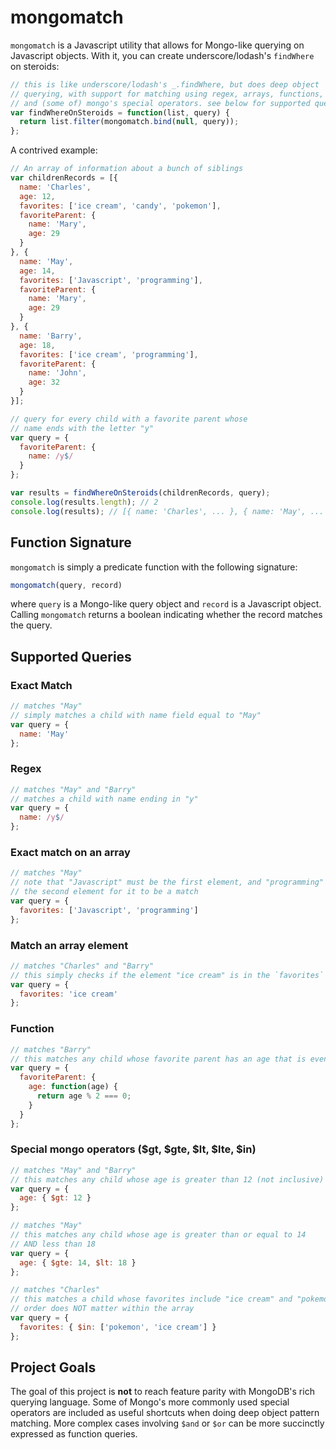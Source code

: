 # mongomatch

`mongomatch` is a Javascript utility that allows for Mongo-like querying on Javascript objects. With it, you can create underscore/lodash's `findWhere` on steroids:

```javascript
// this is like underscore/lodash's _.findWhere, but does deep object
// querying, with support for matching using regex, arrays, functions,
// and (some of) mongo's special operators. see below for supported queries
var findWhereOnSteroids = function(list, query) {
  return list.filter(mongomatch.bind(null, query));
};
```

A contrived example:

```javascript
// An array of information about a bunch of siblings
var childrenRecords = [{
  name: 'Charles',
  age: 12,
  favorites: ['ice cream', 'candy', 'pokemon'],
  favoriteParent: {
    name: 'Mary',
    age: 29
  }
}, {
  name: 'May',
  age: 14,
  favorites: ['Javascript', 'programming'],
  favoriteParent: {
    name: 'Mary',
    age: 29
  }
}, {
  name: 'Barry',
  age: 18,
  favorites: ['ice cream', 'programming'],
  favoriteParent: {
    name: 'John',
    age: 32
  }
}];

// query for every child with a favorite parent whose
// name ends with the letter "y"
var query = {
  favoriteParent: {
    name: /y$/
  }
};

var results = findWhereOnSteroids(childrenRecords, query);
console.log(results.length); // 2
console.log(results); // [{ name: 'Charles', ... }, { name: 'May', ... }]
```

## Function Signature

`mongomatch` is simply a predicate function with the following signature:

```javascript
mongomatch(query, record)
```

where `query` is a Mongo-like query object and `record` is a Javascript object. Calling `mongomatch` returns a boolean indicating whether the record matches the query.

## Supported Queries

### Exact Match

```javascript
// matches "May"
// simply matches a child with name field equal to "May"
var query = {
  name: 'May'
};
```

### Regex

```javascript
// matches "May" and "Barry"
// matches a child with name ending in "y"
var query = {
  name: /y$/
};
```

### Exact match on an array

```javascript
// matches "May"
// note that "Javascript" must be the first element, and "programming" must be
// the second element for it to be a match
var query = {
  favorites: ['Javascript', 'programming']
};
```

### Match an array element

```javascript
// matches "Charles" and "Barry"
// this simply checks if the element "ice cream" is in the `favorites` array
var query = {
  favorites: 'ice cream'
};
```

### Function

```javascript
// matches "Barry"
// this matches any child whose favorite parent has an age that is even
var query = {
  favoriteParent: {
    age: function(age) {
      return age % 2 === 0;
    }
  }
};
```

### Special mongo operators ($gt, $gte, $lt, $lte, $in)

```javascript
// matches "May" and "Barry"
// this matches any child whose age is greater than 12 (not inclusive)
var query = {
  age: { $gt: 12 }
};

// matches "May"
// this matches any child whose age is greater than or equal to 14
// AND less than 18
var query = {
  age: { $gte: 14, $lt: 18 }
};

// matches "Charles"
// this matches a child whose favorites include "ice cream" and "pokemon"
// order does NOT matter within the array
var query = {
  favorites: { $in: ['pokemon', 'ice cream'] }
};
```

## Project Goals

The goal of this project is **not** to reach feature parity with MongoDB's rich querying language. Some of Mongo's more commonly used special operators are included as useful shortcuts when doing deep object pattern matching. More complex cases involving `$and` or `$or` can be more succinctly expressed as function queries.
